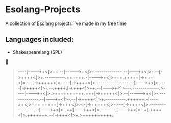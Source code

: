# Esolang-Projects
A collection of Esolang projects I've made in my free time

## Languages included:
- Shakespearelang (SPL)
















👀
> ----[---->+<]>++.--[----->+<]>-.-------------.--[--->+<]>-.--[->++++<]>+.----------.++++++.-[---->+<]>+++.+++++[->+++<]>.-.-[->+++++<]>-.---[->++++<]>.------------.---.--[--->+<]>-.---[->++++<]>-.--.++++.[->+++<]>++.--[--->+<]>---.-------------.>----[---->+<]>.>++++++++++.+++[->+++++<]>.--[----->+<]>-.-------------.--[--->+<]>-.--[->++++<]>+.----------.++++++.-[---->+<]>+++.+++++[->+++<]>.-.-[->+++++<]>-.---[->++++<]>.------------.---.--[--->+<]>-.++[--->++<]>.-------.[--->+<]>-.+[->+++<]>.+++++++.--[->+++<]>+.>++++++++++.
